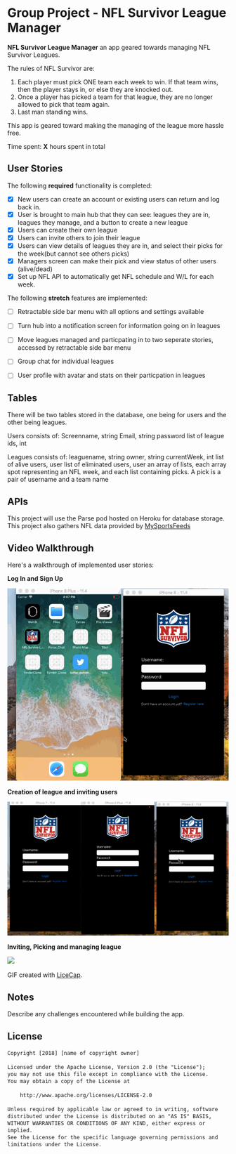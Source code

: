 # Group Project - NFL Survivor League Manager

**NFL Survivor League Manager** an app geared towards managing NFL Survivor Leagues.

The rules of NFL Survivor are:
1. Each player must pick ONE team each week to win. If that team wins, then the player stays in, or else they are knocked out.
2. Once a player has picked a team for that league, they are no longer allowed to pick that team again.
3. Last man standing wins.

This app is geared toward making the managing of the league more hassle free. 

Time spent: **X** hours spent in total

## User Stories

The following **required** functionality is completed:
- [X] New users can create an account or existing users can return and log back in.
- [X] User is brought to main hub that they can see: leagues they are in, leagues they manage, and a button to create a new league
- [X] Users can create their own league
- [X] Users can invite others to join their league
- [X] Users can view details of leagues they are in, and select their picks for the week(but cannot see others picks)
- [X] Managers screen can make their pick and view status of other users (alive/dead)
- [X] Set up NFL API to automatically get NFL schedule and W/L for each week.

The following **stretch** features are implemented:
- [ ] Retractable side bar menu with all options and settings available
- [ ] Turn hub into a notification screen for information going on in leagues
- [ ] Move leagues managed and particpating in to two seperate stories, accessed by retractable side bar menu
- [ ] Group chat for individual leagues
- [ ] User profile with avatar and stats on their particpation in leagues


## Tables
There will be two tables stored in the database, one being for users and the other being leagues.

Users consists of:
Screenname, string
Email, string
password
list of league ids, int

Leagues consists of:
leaguename, string
owner, string
currentWeek, int
list of alive users, user
list of eliminated users, user
an array of lists, each array spot representing an NFL week, and each list containing picks. A pick is a pair of username and a team name


## APIs
This project will use the Parse pod hosted on Heroku for database storage.
This project also gathers NFL data provided by [MySportsFeeds](https://www.mysportsfeeds.com/data-feeds/api-docs/)



## Video Walkthrough

Here's a walkthrough of implemented user stories:

**Log In and Sign Up**

![](https://github.com/CRLF-CodePath-Group/NFL-Survior-League-Manager/blob/master/Demos/nflSurviviorLogInSIgnUpDemo.gif)


**Creation of league and inviting users**

![](https://github.com/CRLF-CodePath-Group/NFL-Survior-League-Manager/blob/master/Demos/nflSurvivorLeagueCreateAndInviteDemo.gif)


**Inviting, Picking and managing league**

![](https://github.com/CRLF-CodePath-Group/NFL-Survior-League-Manager/blob/master/Demos/nflSurvivorLeaguePickingDemo.gif)

GIF created with [LiceCap](http://www.cockos.com/licecap/).

## Notes

Describe any challenges encountered while building the app.

## License

    Copyright [2018] [name of copyright owner]

    Licensed under the Apache License, Version 2.0 (the "License");
    you may not use this file except in compliance with the License.
    You may obtain a copy of the License at

        http://www.apache.org/licenses/LICENSE-2.0

    Unless required by applicable law or agreed to in writing, software
    distributed under the License is distributed on an "AS IS" BASIS,
    WITHOUT WARRANTIES OR CONDITIONS OF ANY KIND, either express or implied.
    See the License for the specific language governing permissions and
    limitations under the License.
